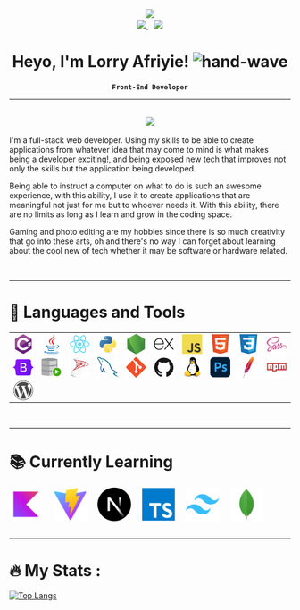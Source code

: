 <div align='center'>
    <img src="https://media.giphy.com/media/gjrYDwbjnK8x36xZIO/giphy.gif" width="200"/>
    <div id="badges">
        <a href='https://www.linkedin.com/in/lawrence-afriyie-9576b715a'>
            <img src="https://img.shields.io/badge/LinkedIn-blue?logo=linkedin&logoColor=white&style=for-the-badge" width="114"/>
        </a>
	&ensp;
     	<a href="mailto:lawrenceafriyie35@gmail.com">
        <img src="https://img.shields.io/badge/Gmail-red?logo=gmail&logoColor=white&style=for-the-badge" width="114"/>
        </a>
    </div>
</div>

<h1 align="center">
    Heyo, I'm Lorry Afriyie!
    <img src="https://media.giphy.com/media/hvRJCLFzcasrR4ia7z/giphy.gif" width="28" alt="hand-wave" />
</h1>
<div align="center">

**`Front-End Developer`**

</div>

---

<br />

<div align='center'>
    <img src="https://media.giphy.com/media/v1.Y2lkPTc5MGI3NjExM3NocmphZzJ4djMxZms0MGNwem13bnVsc3ZzamRudm9rbzNmeXp6biZlcD12MV9pbnRlcm5hbF9naWZfYnlfaWQmY3Q9Zw/dWesBcTLavkZuG35MI/giphy.gif" width="300"/>
</div>
<div>
    <p>
        I'm a full-stack web developer. Using my skills to be able to create applications from whatever idea that may come to mind is what makes 
        being a developer exciting!, and being exposed new tech that improves not only the skills but the application being developed.
    </p>
    <p>
        Being able to instruct a computer on what to do is such an awesome experience, with this ability, I use it to create applications that are meaningful not just for me but to whoever needs it. 
        With this ability, there are no limits as long as I learn and grow in the coding space.
    </p>
    <p>
        Gaming and photo editing are my hobbies since there is so much creativity that go into these arts, 
        oh and there's no way I can forget about learning about the cool new 
        of tech whether it may be software or hardware related.
    </p>
    <br/>
</div>

---

<div>
    <h1>🧰 Languages and Tools</h1>
</div>
<table aling="center">
        <tr>
            <td><img align="center" alt="c-sharp" src="https://github.com/devicons/devicon/blob/master/icons/csharp/csharp-original.svg" width="100px"  /></td>
            <td><img align="center" alt="java" src="https://github.com/devicons/devicon/blob/master/icons/java/java-original.svg" width="100px"  /></td>
            <td><img align="center" alt="React" width="100px" src="https://github.com/devicons/devicon/blob/master/icons/react/react-original.svg" /></td>
            <td><img align="center" alt="Python" src="https://github.com/devicons/devicon/blob/master/icons/python/python-original.svg" width="100px" /></td>
	    <td><img align="center" alt="Node.js" width="100px" src="https://github.com/devicons/devicon/blob/master/icons/nodejs/nodejs-original.svg" /></td>
	    <td><img align="center" alt="Express.js" width="100px" src="https://github.com/devicons/devicon/blob/master/icons/express/express-original.svg" /></td>
	    <td><img align="center" alt="JavaScript" width="100px" src="https://github.com/devicons/devicon/blob/master/icons/javascript/javascript-original.svg" /></td>
            <td><img align="center" alt="HTML5" width="100px" src="https://github.com/devicons/devicon/blob/master/icons/html5/html5-original.svg" /></td>
            <td><img align="center" alt="CSS3" width="100px" src="https://github.com/devicons/devicon/blob/master/icons/css3/css3-original.svg" /></td>
            <td><img align="center" alt="Sass" width="100px" src="https://raw.githubusercontent.com/github/explore/80688e429a7d4ef2fca1e82350fe8e3517d3494d/topics/sass/sass.png" /></td>
        </tr>
        <tr>
	    <td><img align="center" alt="bootstrap" src="https://github.com/devicons/devicon/blob/master/icons/bootstrap/bootstrap-original.svg"  width="100px" /></td>
	    <td><img align="center" alt="SQLServer" width="100px" src="https://github.com/devicons/devicon/blob/master/icons/sqldeveloper/sqldeveloper-original.svg"/></td>
            <td><img align="center" alt="mssql" src="https://github.com/devicons/devicon/blob/master/icons/microsoftsqlserver/microsoftsqlserver-original.svg"  width="100px" /></td>
            <td><img align="center" alt="MySQL" width="100px" src="https://github.com/devicons/devicon/blob/master/icons/mysql/mysql-original.svg" /></td>
            <td><img align="center" alt="Git" width="100px" src="https://github.com/devicons/devicon/blob/master/icons/git/git-original.svg" /></td>
	    <td><img align="center" alt="GitHub" width="100px" src="https://github.com/devicons/devicon/blob/master/icons/github/github-original.svg" /></td>
	    <td><img align="center" alt="Linux" width="100px" src="https://github.com/devicons/devicon/blob/master/icons/linux/linux-original.svg"></td>
            <td><img align="center" src="https://github.com/devicons/devicon/blob/master/icons/photoshop/photoshop-original.svg" alt="Photoshop" width="100px" /></td>
	    <td><img align="center" alt="Apache" width="100px" src="https://github.com/devicons/devicon/blob/master/icons/apache/apache-original.svg" /></td>
	    <td><img align="center" alt="npm" width="100px" src="https://github.com/devicons/devicon/blob/master/icons/npm/npm-original-wordmark.svg" /></td>
        </tr>
            <td><img align="center" alt="wordpress" width="100px" src="https://github.com/devicons/devicon/blob/master/icons/wordpress/wordpress-plain.svg" /></td>
        <tr>  
        </tr>
    </table>
<br/>

---

<div>
    <h1>📚 Currently Learning</h1>
    <div>
        <img align="center" src="https://github.com/devicons/devicon/blob/master/icons/kotlin/kotlin-original.svg" width="60px" style="margin-right: 15px" alt="kotlin" />
        <img align="center" alt="Vite.js" src="https://github.com/devicons/devicon/blob/master/icons/vitejs/vitejs-original.svg" width="60px" style="margin-right: 15px" />
        <img align="center" alt="Next.js" src="https://github.com/devicons/devicon/blob/master/icons/nextjs/nextjs-original.svg" width="60px" style="margin-right: 15px" />
	<img align="center" alt="Next.js" src="https://github.com/devicons/devicon/blob/master/icons/typescript/typescript-plain.svg" width="60px" style="margin-right: 15px" />
        <img align="center" alt="Tailwind" src="https://github.com/devicons/devicon/blob/master/icons/tailwindcss/tailwindcss-original.svg" width="60px" style="margin-right: 15px" />
        <img align="center" alt="MongoDB" src="https://github.com/devicons/devicon/blob/master/icons/mongodb/mongodb-original.svg" width="60px" style="margin-right: 15px" />
    </div>
    <br/>
</div>

---
# :fire: My Stats :
[![Top Langs](https://github-readme-stats.vercel.app/api/top-langs/?username=LorryAfriyie&layout=compact&theme=vision-friendly-dark)](https://github.com/anuraghazra/github-readme-stats)

<!--
Here are some ideas to get you started:
- 🔭 I’m currently working on ...
- 🌱 I’m currently learning ...
- 👯 I’m looking to collaborate on ...
- 🤔 I’m looking for help with ...
- 💬 Ask me about ...
- 📫 How to reach me: ...
- 😄 Pronouns: ...
- ⚡ Fun fact: ...
-->

<!---
LorryAfriyie/LorryAfriyie is a ✨ special ✨ repository because its `README.md` (this file) appears on your GitHub profile.
You can click the Preview link to take a look at your changes.
--->
